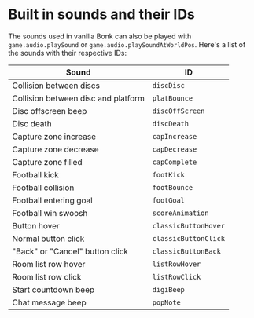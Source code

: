 # Built in sounds and their IDs

The sounds used in vanilla Bonk can also be played with `game.audio.playSound` or `game.audio.playSoundAtWorldPos`. Here's a list of the sounds with their respective IDs:

| Sound                               | ID                   |
|-------------------------------------|----------------------|
| Collision between discs             | `discDisc`           |
| Collision between disc and platform | `platBounce`         |
| Disc offscreen beep                 | `discOffScreen`      |
| Disc death                          | `discDeath`          |
| Capture zone increase               | `capIncrease`        |
| Capture zone decrease               | `capDecrease`        |
| Capture zone filled                 | `capComplete`        |
| Football kick                       | `footKick`           |
| Football collision                  | `footBounce`         |
| Football entering goal              | `footGoal`           |
| Football win swoosh                 | `scoreAnimation`     |
| Button hover                        | `classicButtonHover` |
| Normal button click                 | `classicButtonClick` |
| "Back" or "Cancel" button click     | `classicButtonBack`  |
| Room list row hover                 | `listRowHover`       |
| Room list row click                 | `listRowClick`       |
| Start countdown beep                | `digiBeep`           |
| Chat message beep                   | `popNote`            |